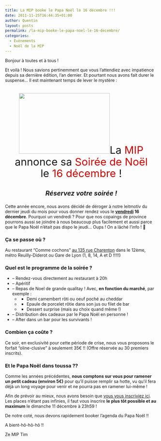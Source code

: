 ```yaml
---
title: La MIP booke le Papa Noël le 16 décembre !!!
date: 2011-11-25T16:44:35+01:00
author: Quentin
layout: posts
permalink: /la-mip-booke-le-papa-noel-le-16-decembre/
categories:
  - Evènements
  - Noël de la MIP
---
```

Bonjour à toutes et à tous !

Et voilà ! Nous savions pertinemment que vous l&#8217;attendiez avec impatience depuis sa dernière édition, l&#8217;an dernier. Et pourtant nous avons fait durer le suspense&#8230; Il est maintenant temps de lever le mystère :

<p style="text-align: center; font-size: 26pt; line-height: 110%">
  <img src="/assets/uploads/2011/11/pere_noel2_est_une_ordure-300x200.jpg" alt="" title="pere_noel2_est_une_ordure" width="300" height="200" class="alignright size-medium wp-image-622" srcset="/assets/uploads/2011/11/pere_noel2_est_une_ordure-300x200.jpg 300w, /assets/uploads/2011/11/pere_noel2_est_une_ordure.jpg 601w" sizes="(max-width: 300px) 100vw, 300px" />La <span style="color: #cc0000;">MIP</span> annonce sa <span style="color: #cc0000;">Soirée de Noël</span><br /> le <span style="color: #cc0000;">16 décembre</span> !
</p>

<p style="text-align: center; font-size: 16pt;">
  <em><strong>Réservez votre soirée !</strong></em>
</p>

Cette année encore, nous avons décidé de déroger à notre leitmotiv du dernier jeudi du mois pour vous donner rendez vous le **<u>vendredi</u> 16 décembre**. Pourquoi un vendredi ? Pour que nos copaings de province pourrons aussi se joindre à nous beaucoup plus facilement et aussi parce que le Papa Noël n&#8217;était pas dispo le jeudi&#8230; Oups ! On a lâché l&#8217;info ! 🙂

### Ça se passe où ?

Au restaurant &#8220;Comme cochons&#8221; <a href="https://maps.google.fr/maps?q=135+Rue+Charenton,+75012+Paris&hl=fr&ie=UTF8&sll=48.84529,2.381338&sspn=0.009871,0.022724&vpsrc=0&gl=fr&hnear=135+Rue+de+Charenton,+75012+Paris,+%C3%8Ele-de-France&t=h&z=16" target="_blank">au 135 rue Charenton</a> dans le 12ème, métro Reuilly-Diderot ou Gare de Lyon (1, 8, 14, A et D !!!!!)

### Quel est le programme de la soirée ?

  * &#8211; Rendez-vous directement au restaurant à 20h
  * &#8211; Apéritif
  * &#8211; Repas de Noel de grande qualitay ! Avec, **en fonction du marché**, par exemple : 
      * + Demi camembert rôti ou oeuf poché au cheddar
      * + Epaule de porcelet rôtie dans son jus ou filet de bar
      * + Dessert surprise (mais au choix quand même !)
  * &#8211; Distribution des cadeaux par le Papa Noël en personne !
  * &#8211; After dans un bar pour les survivants !

### Combien ça coûte ?

Ce soir, en exclusivité pour cette période de crise, nous vous proposons le forfait &#8220;oline-clusive&#8221; à seulement 35€ !! (Offre réservée au 30 premiers inscrits).

### Et le Papa Noël dans toussa ??

Comme les années précédentes, **nous comptons sur vous pour ramener un petit cadeau (environ 5€)** pour qu&#8217;il puisse remplir sa hotte, vu qu&#8217;il fera déjà un long voyage pour venir et ne pourra pas en ramener lui-même !

Afin de prévoir au mieux, nous avons besoin que <a title="Inscription à la Soirée de Noël 2011" href="/inscription-soiree-noel-2011/" target="_blank">vous vous inscriviez ici</a>. Les places n&#8217;étant pas infinies, il faut vous inscrire **le plus tôt possible et au maximum** le dimanche 11 décembre à 23h59 !

De notre coté, nous devons rapidement booker l&#8217;agenda du Papa Noël !!

A bient-hô-hô-hô !!

Ze MIP Tim
